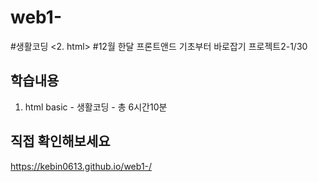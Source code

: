 # web1-
#생활코딩 <2. html>
#12월 한달 프론트앤드 기초부터 바로잡기 프로젝트2-1/30

## 학습내용

1. html basic - 생활코딩 - 총 6시간10분   

## 직접 확인해보세요
<https://kebin0613.github.io/web1-/>

